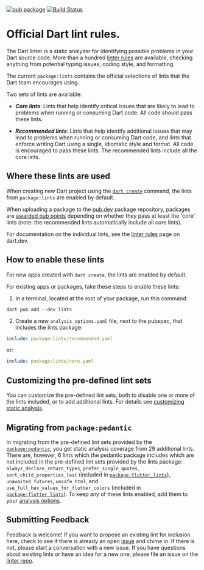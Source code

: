 [![pub package](https://img.shields.io/pub/v/lints.svg)](https://pub.dev/packages/lints)
[![Build Status](https://github.com/dart-lang/lints/workflows/validate/badge.svg)](https://github.com/dart-lang/lints/actions?query=branch%3Amain)

# Official Dart lint rules.

The Dart linter is a static analyzer for identifying possible problems in your
Dart source code. More than a hundred [linter rules][rules] are available,
checking anything from potential typing issues, coding style, and formatting.

The current `package:lints` contains the official selections of lints that the
Dart team encourages using.

Two sets of lints are available:

* ***Core lints***: Lints that help identify critical issues that are likely to
lead to problems when running or consuming Dart code. All code should pass these
lints.

* ***Recommended lints***: Lints that help identify additional issues that may
lead to problems when running or consuming Dart code, and lints that enforce
writing Dart using a single, idiomatic style and format. All code is encouraged
to pass these lints. The recommended lints include all the core lints.

## Where these lints are used

When creating new Dart project using the [`dart create`][dart create] command,
the lints from `package:lints` are enabled by default.

When uploading a package to the [pub.dev] package repository, packages are
[awarded pub points][scoring] depending on whether they pass at least the 'core'
lints (note: the recommended lints automatically include all core lints). 

For documentation on the individual lints, see the [linter rules][rules] page on
dart.dev.

## How to enable these lints

For new apps created with `dart create`, the lints are enabled by default.

For existing apps or packages, take these steps to enable these lints:

1. In a terminal, located at the root of your package, run this command:

```terminal
dart pub add --dev lints
```

2. Create a new `analysis_options.yaml` file, next to the pubspec, that includes
the lints package:

```yaml
include: package:lints/recommended.yaml
```

or:

```yaml
include: package:lints/core.yaml
```

## Customizing the pre-defined lint sets

You can customize the pre-defined lint sets, both to disable one or more of the
lints included, or to add additional lints. For details see [customizing static
analysis].

## Migrating from `package:pedantic`

In migrating from the pre-defined lint sets provided by the [`package:pedantic`],
you get static analysis coverage from 29 additional lints.  There are, however,
6 lints which the pedantic package includes which are not included in the
pre-defined lint sets provided by the lints package:
`always_declare_return_types`, `prefer_single_quotes`,
`sort_child_properties_last` (included in [`package:flutter_lints`]),
`unawaited_futures`, `unsafe_html`, and
`use_full_hex_values_for_flutter_colors` (included in [`package:flutter_lints`]).
To keep any of these lints enabled,
add them to your [analysis options][customizing static analysis].

## Submitting Feedback

Feedback is welcome! If you want to propose an existing lint for inclusion here,
check to see if there is already an open [issue] and chime in.  If there is not,
please start a conversation with a new issue. If you have questions about existing
lints or have an idea for a new one, please file an issue on the [linter repo].


[dart create]: https://dart.dev/tools/dart-tool
[scoring]: https://pub.dev/help/scoring
[customizing static analysis]: https://dart.dev/guides/language/analysis-options
[rules]: https://dart.dev/tools/linter-rules
[pub.dev]: https://pub.dev
[issue]: https://github.com/dart-lang/lints/issues
[linter repo]: https://github.com/dart-lang/linter
[`package:pedantic`]: https://pub.dev/packages/pedantic
[`package:flutter_lints`]: https://pub.dev/packages/flutter_lints

